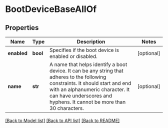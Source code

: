 # BootDeviceBaseAllOf

## Properties
Name | Type | Description | Notes
------------ | ------------- | ------------- | -------------
**enabled** | **bool** | Specifies if the boot device is enabled or disabled.   | [optional] 
**name** | **str** | A name that helps identify a boot device. It can be any string that adheres to the following constraints. It should start and end with an alphanumeric character. It can have underscores and hyphens. It cannot be more than 30 characters.    | [optional] 

[[Back to Model list]](../README.md#documentation-for-models) [[Back to API list]](../README.md#documentation-for-api-endpoints) [[Back to README]](../README.md)


